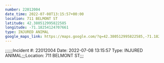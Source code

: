```yaml
---
number: 22012004
date_time: 2022-07-08T13:15:57+00:00
location: 711 BELMONT ST
latitude: 42.380512995822585
longitude: -71.18254124707661
type: INJURED ANIMAL
google_maps_link: https://maps.google.com/?q=42.380512995822585,-71.18254124707661
---
```


;;;;;;Incident #: 22012004  Date: 2022-07-08 13:15:57   Type: INJURED ANIMAL;;;Location: 711 BELMONT ST;;;

